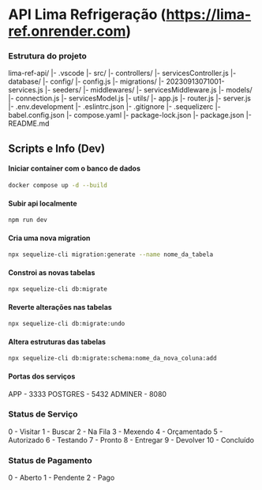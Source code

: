 # API Lima Refrigeração (https://lima-ref.onrender.com)

### Estrutura do projeto

lima-ref-api/
  |- .vscode
  |- src/
      |- controllers/
          |- servicesController.js
      |- database/
          |- config/
              |- config.js
          |- migrations/
              |- 20230913071001-services.js
          |- seeders/
      |- middlewares/
          |- servicesMiddleware.js
      |- models/
          |- connection.js
          |- servicesModel.js
      |- utils/
      |- app.js
      |- router.js
      |- server.js
  |- .env.development
  |- .eslintrc.json
  |- .gitignore
  |- .sequelizerc
  |- babel.config.json
  |- compose.yaml
  |- package-lock.json
  |- package.json
  |- README.md

## Scripts e Info (Dev)

#### Iniciar container com o banco de dados
```sh
docker compose up -d --build
```
#### Subir api localmente
```sh
npm run dev
```
#### Cria uma nova migration 
```sh
npx sequelize-cli migration:generate --name nome_da_tabela
```
#### Constroi as novas tabelas
```sh
npx sequelize-cli db:migrate
```
#### Reverte alterações nas tabelas
```sh
npx sequelize-cli db:migrate:undo
```
#### Altera estruturas das tabelas
```sh
npx sequelize-cli db:migrate:schema:nome_da_nova_coluna:add
```

#### Portas dos serviços
APP - 3333
POSTGRES - 5432
ADMINER - 8080


### Status de Serviço
0 - Visitar
1 - Buscar
2 - Na Fila
3 - Mexendo
4 - Orçamentado
5 - Autorizado
6 - Testando
7 - Pronto
8 - Entregar
9 - Devolver
10 - Concluído

### Status de Pagamento
0 - Aberto
1 - Pendente
2 - Pago